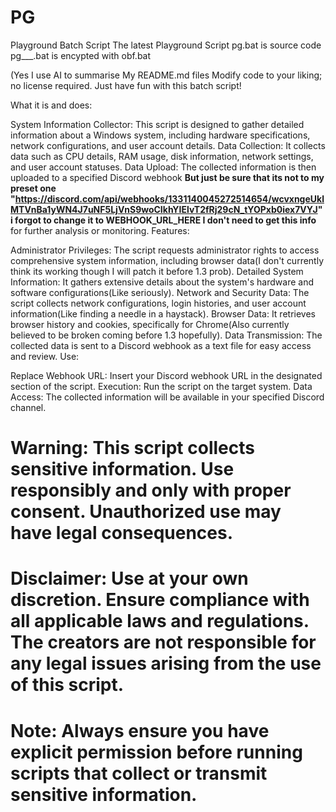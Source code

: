 # PG
Playground Batch Script
The latest Playground Script
pg.bat is source code
pg___.bat is encypted with obf.bat

(Yes I use AI to summarise My README.md files
Modify code to your liking; no license required. Just have fun with this batch script!

What it is and does:

System Information Collector: This script is designed to gather detailed information about a Windows system, including hardware specifications, network configurations, and user account details.
Data Collection: It collects data such as CPU details, RAM usage, disk information, network settings, and user account statuses.
Data Upload: The collected information is then uploaded to a specified Discord webhook **But just be sure that its not to my preset one "https://discord.com/api/webhooks/1331140045272514654/wcvxngeUklMTVnBa1yWN4J7uNF5LjVnS9woCIkhYIElvT2fRj29cN_tYOPxb0iex7VYJ" i forgot to change it to WEBHOOK_URL_HERE I don't need to get this info** for further analysis or monitoring.
Features:

Administrator Privileges: The script requests administrator rights to access comprehensive system information, including browser data(I don't currently think its working though I will patch it before 1.3 prob).
Detailed System Information: It gathers extensive details about the system's hardware and software configurations(Like seriously).
Network and Security Data: The script collects network configurations, login histories, and user account information(Like finding a needle in a haystack).
Browser Data: It retrieves browser history and cookies, specifically for Chrome(Also currently believed to be broken coming before 1.3 hopefully).
Data Transmission: The collected data is sent to a Discord webhook as a text file for easy access and review.
Use:

Replace Webhook URL: Insert your Discord webhook URL in the designated section of the script.
Execution: Run the script on the target system.
Data Access: The collected information will be available in your specified Discord channel.

# Warning: This script collects sensitive information. Use responsibly and only with proper consent. Unauthorized use may have legal consequences.

# Disclaimer: Use at your own discretion. Ensure compliance with all applicable laws and regulations. The creators are not responsible for any legal issues arising from the use of this script.

# Note: Always ensure you have explicit permission before running scripts that collect or transmit sensitive information.
